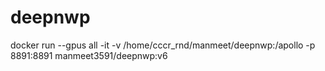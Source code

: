 # deepnwp

docker run --gpus all -it -v /home/cccr_rnd/manmeet/deepnwp:/apollo  -p 8891:8891  manmeet3591/deepnwp:v6
